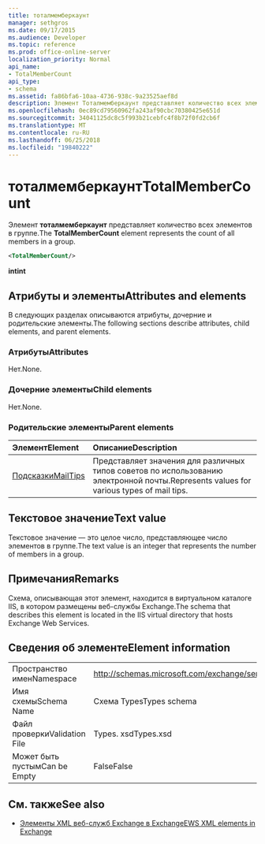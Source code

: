 ```yaml
---
title: тоталмемберкаунт
manager: sethgros
ms.date: 09/17/2015
ms.audience: Developer
ms.topic: reference
ms.prod: office-online-server
localization_priority: Normal
api_name:
- TotalMemberCount
api_type:
- schema
ms.assetid: fa86bfa6-10aa-4736-938c-9a23525aef8d
description: Элемент Тоталмемберкаунт представляет количество всех элементов в группе.
ms.openlocfilehash: 0ec89cd79560962fa243af90cbc70380425e651d
ms.sourcegitcommit: 34041125dc8c5f993b21cebfc4f8b72f0fd2cb6f
ms.translationtype: MT
ms.contentlocale: ru-RU
ms.lasthandoff: 06/25/2018
ms.locfileid: "19840222"
---
```

# <a name="totalmembercount"></a><span data-ttu-id="3011b-103">тоталмемберкаунт</span><span class="sxs-lookup"><span data-stu-id="3011b-103">TotalMemberCount</span></span>

<span data-ttu-id="3011b-104">Элемент **тоталмемберкаунт** представляет количество всех элементов в группе.</span><span class="sxs-lookup"><span data-stu-id="3011b-104">The **TotalMemberCount** element represents the count of all members in a group.</span></span> 
  
```XML
<TotalMemberCount/>
```

 <span data-ttu-id="3011b-105">**int**</span><span class="sxs-lookup"><span data-stu-id="3011b-105">**int**</span></span>
## <a name="attributes-and-elements"></a><span data-ttu-id="3011b-106">Атрибуты и элементы</span><span class="sxs-lookup"><span data-stu-id="3011b-106">Attributes and elements</span></span>

<span data-ttu-id="3011b-107">В следующих разделах описываются атрибуты, дочерние и родительские элементы.</span><span class="sxs-lookup"><span data-stu-id="3011b-107">The following sections describe attributes, child elements, and parent elements.</span></span>
  
### <a name="attributes"></a><span data-ttu-id="3011b-108">Атрибуты</span><span class="sxs-lookup"><span data-stu-id="3011b-108">Attributes</span></span>

<span data-ttu-id="3011b-109">Нет.</span><span class="sxs-lookup"><span data-stu-id="3011b-109">None.</span></span>
  
### <a name="child-elements"></a><span data-ttu-id="3011b-110">Дочерние элементы</span><span class="sxs-lookup"><span data-stu-id="3011b-110">Child elements</span></span>

<span data-ttu-id="3011b-111">Нет.</span><span class="sxs-lookup"><span data-stu-id="3011b-111">None.</span></span>
  
### <a name="parent-elements"></a><span data-ttu-id="3011b-112">Родительские элементы</span><span class="sxs-lookup"><span data-stu-id="3011b-112">Parent elements</span></span>

|<span data-ttu-id="3011b-113">**Элемент**</span><span class="sxs-lookup"><span data-stu-id="3011b-113">**Element**</span></span>|<span data-ttu-id="3011b-114">**Описание**</span><span class="sxs-lookup"><span data-stu-id="3011b-114">**Description**</span></span>|
|:-----|:-----|
|[<span data-ttu-id="3011b-115">Подсказки</span><span class="sxs-lookup"><span data-stu-id="3011b-115">MailTips</span></span>](mailtips.md) <br/> |<span data-ttu-id="3011b-116">Представляет значения для различных типов советов по использованию электронной почты.</span><span class="sxs-lookup"><span data-stu-id="3011b-116">Represents values for various types of mail tips.</span></span>  <br/> |
   
## <a name="text-value"></a><span data-ttu-id="3011b-117">Текстовое значение</span><span class="sxs-lookup"><span data-stu-id="3011b-117">Text value</span></span>

<span data-ttu-id="3011b-118">Текстовое значение — это целое число, представляющее число элементов в группе.</span><span class="sxs-lookup"><span data-stu-id="3011b-118">The text value is an integer that represents the number of members in a group.</span></span>
  
## <a name="remarks"></a><span data-ttu-id="3011b-119">Примечания</span><span class="sxs-lookup"><span data-stu-id="3011b-119">Remarks</span></span>

<span data-ttu-id="3011b-120">Схема, описывающая этот элемент, находится в виртуальном каталоге IIS, в котором размещены веб-службы Exchange.</span><span class="sxs-lookup"><span data-stu-id="3011b-120">The schema that describes this element is located in the IIS virtual directory that hosts Exchange Web Services.</span></span>
  
## <a name="element-information"></a><span data-ttu-id="3011b-121">Сведения об элементе</span><span class="sxs-lookup"><span data-stu-id="3011b-121">Element information</span></span>

|||
|:-----|:-----|
|<span data-ttu-id="3011b-122">Пространство имен</span><span class="sxs-lookup"><span data-stu-id="3011b-122">Namespace</span></span>  <br/> |http://schemas.microsoft.com/exchange/services/2006/types  <br/> |
|<span data-ttu-id="3011b-123">Имя схемы</span><span class="sxs-lookup"><span data-stu-id="3011b-123">Schema Name</span></span>  <br/> |<span data-ttu-id="3011b-124">Схема Types</span><span class="sxs-lookup"><span data-stu-id="3011b-124">Types schema</span></span>  <br/> |
|<span data-ttu-id="3011b-125">Файл проверки</span><span class="sxs-lookup"><span data-stu-id="3011b-125">Validation File</span></span>  <br/> |<span data-ttu-id="3011b-126">Types. xsd</span><span class="sxs-lookup"><span data-stu-id="3011b-126">Types.xsd</span></span>  <br/> |
|<span data-ttu-id="3011b-127">Может быть пустым</span><span class="sxs-lookup"><span data-stu-id="3011b-127">Can be Empty</span></span>  <br/> |<span data-ttu-id="3011b-128">False</span><span class="sxs-lookup"><span data-stu-id="3011b-128">False</span></span>  <br/> |
   
## <a name="see-also"></a><span data-ttu-id="3011b-129">См. также</span><span class="sxs-lookup"><span data-stu-id="3011b-129">See also</span></span>



- [<span data-ttu-id="3011b-130">Элементы XML веб-служб Exchange в Exchange</span><span class="sxs-lookup"><span data-stu-id="3011b-130">EWS XML elements in Exchange</span></span>](ews-xml-elements-in-exchange.md)

